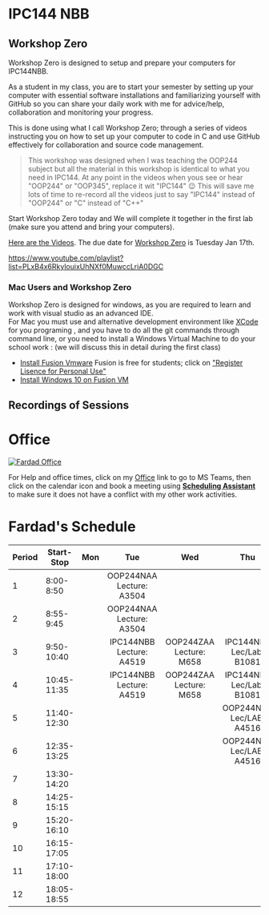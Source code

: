 # IPC144 NBB  


## Workshop Zero
Workshop Zero is designed to setup and prepare your computers for IPC144NBB.

As a student in my class, you are to start your semester by setting up your computer with essential software installations and familiarizing yourself with GitHub so you can share your daily work with me for advice/help, collaboration and monitoring your progress. 

This is done using what I call Workshop Zero; through a series of videos instructing you on how to set up your computer to code in C and use GitHub effectively for collaboration and source code management.

> This workshop was designed when I was teaching the OOP244 subject but all the material in this workshop is identical to what you need in IPC144. At any point in the videos when yous see or hear "OOP244" or "OOP345", replace it wit "IPC144" :wink: This will save me lots of time to re-record all the videos just to say "IPC144" instead of "OOP244" or "C" instead of "C++"
 
Start Workshop Zero today and We will complete it together in the first lab (make sure you attend and bring your computers). 

[Here are the Videos](https://www.youtube.com/playlist?list=PLxB4x6RkylouixUhNXf0MuwccLriA0DGC). The due date for [Workshop Zero](https://www.youtube.com/playlist?list=PLxB4x6RkylouixUhNXf0MuwccLriA0DGC) is Tuesday Jan 17th.

https://www.youtube.com/playlist?list=PLxB4x6RkylouixUhNXf0MuwccLriA0DGC

### Mac Users and Workshop Zero
Workshop Zero is designed for windows, as you are required to learn and work with visual studio as an advanced IDE.<br />
For Mac you must use and alternative development environment like [XCode](https://www.cs.auckland.ac.nz/~paul/C/Mac/xcode/) for you programing , and you have to do all the git commands through command line, or you need to install a Windows Virtual Machine to do your school work : (we will discuss this in detail during the first class)
- [Install Fusion Vmware](https://www.vmware.com/ca/products/fusion/fusion-evaluation.html) Fusion is free for students; click on ["Register Lisence for Personal Use"](https://customerconnect.vmware.com/web/vmware/evalcenter?p=fusion-player-personal) 
- [Install Windows 10 on Fusion VM](https://www.groovypost.com/howto/create-custom-virtual-machine-vmware-fusion/)

## Recordings of Sessions


# Office
[![Fardad Office](images/244Office.png)](https://teams.microsoft.com/l/channel/19%3a3kkkWfYNTF241LYBO-w-XJ3CWoIGdLn_81ivSGVShek1%40thread.tacv2/General?groupId=b3d0c231-ba57-436e-90d9-6b124723bd0c&tenantId=eb34f74a-58e7-4a8b-9e59-433e4c412757)

For Help and office times, click on my  [Office](https://teams.microsoft.com/l/channel/19%3a3kkkWfYNTF241LYBO-w-XJ3CWoIGdLn_81ivSGVShek1%40thread.tacv2/General?groupId=b3d0c231-ba57-436e-90d9-6b124723bd0c&tenantId=eb34f74a-58e7-4a8b-9e59-433e4c412757) link to go to MS Teams, then click on the calendar icon and book a meeting using [**Scheduling Assistant**](https://www.youtube.com/watch?v=RLDoP3eXAUU&ab_channel=FardadSoleimanloo) to make sure it does not have a conflict with my other work activities.


# Fardad's Schedule
| Period | Start-Stop  | Mon | Tue | Wed | Thu | Fri |
|--------|-------------|:-----------------:|:-----------------:|:-----------------:|:-----------------:|:-----------------:|
| 1      | 8:00-8:50   |    |  OOP244NAA <br /> Lecture: A3504  |    |    |  OOP244ZAA <br /> Lec/Lab: M664  |
| 2      | 8:55-9:45   |    |  OOP244NAA <br /> Lecture: A3504  |    |    |  OOP244ZAA <br /> Lec/Lab: M664  |
| 3      | 9:50-10:40  |    |  IPC144NBB <br /> Lecture: A4519  |  OOP244ZAA <br /> Lecture: M658  |  IPC144NBB <br /> Lec/Lab: B1081  |    |
| 4      | 10:45-11:35 |    |  IPC144NBB <br /> Lecture: A4519  |  OOP244ZAA <br /> Lecture: M658  |  IPC144NBB <br /> Lec/Lab: B1081  |    |
| 5      | 11:40-12:30 |    |    |    |  OOP244NAA <br /> Lec/LAB: A4516  |    |
| 6      | 12:35-13:25 |    |    |    |  OOP244NAA <br /> Lec/LAB: A4516  |    |
| 7      | 13:30-14:20 |    |    |    |    |    |
| 8      | 14:25-15:15 |    |    |    |    |    |
| 9      | 15:20-16:10 |    |    |    |    |    |
| 10     | 16:15-17:05 |    |    |    |    |    |
| 11     | 17:10-18:00 |    |    |    |    |    |
| 12     | 18:05-18:55 |    |    |    |    |    |





